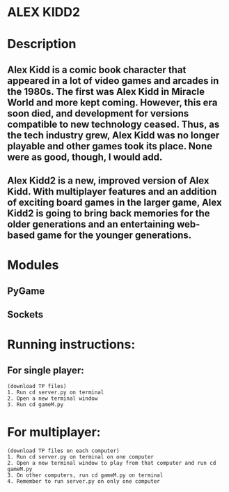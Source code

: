 # ALEX KIDD2


# Description
## Alex Kidd is a comic book character that appeared in a lot of video games and arcades in the 1980s. The first was Alex Kidd in Miracle World and more kept coming. However, this era soon died, and development for versions compatible to new technology ceased. Thus, as the tech industry grew, Alex Kidd was no longer playable and other games took its place. None were as good, though, I would add. 

## Alex Kidd2 is a new, improved version of Alex Kidd. With multiplayer features and an addition of exciting board games in the larger game, Alex Kidd2 is going to bring back memories for the older generations and an entertaining web-based game for the younger generations. 

# Modules
## PyGame
## Sockets


# Running instructions:

## For single player:
    (download TP files)
    1. Run cd server.py on terminal
    2. Open a new terminal window
    3. Run cd gameM.py

# For multiplayer:
    (download TP files on each computer)
    1. Run cd server.py on terminal on one computer
    2. Open a new terminal window to play from that computer and run cd gameM.py
    3. On other computers, run cd gameM.py on terminal
    4. Remember to run server.py on only one computer


